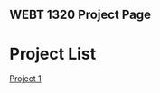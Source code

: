 ## WEBT 1320 Project Page

<h1>Project List</h1>

<a href="Lab1/index.html" target="_blank">Project 1</a>